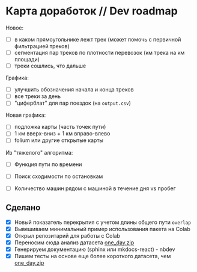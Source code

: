 # Карта доработок // Dev roadmap

Новое:

- [ ] в каком прямоугольнике лежт трек (может помочь с первичной фильтрацией треков)
- [ ] сегментация пар треков по плотности перевозок (км трека на км площади)
- [ ] треки сошлись, что дальше

Графика:

- [ ] улучшить обозначения начала и конца треков
- [ ] все треки за день
- [ ] "циферблат" для пар поездок (на `output.csv`)

Новая графика:

- [ ] подложка карты (часть точек пути)
- [ ] 1 км вверх-вниз + 1 км вправо-влево
- [ ] folium или другие открытые карты

Из "тяжелого" алгоритма:

- [ ] Функция пути по времени
- [ ] Поиск сходимости по остановкам
- [ ] Количество машин рядом с машиной в течение дня vs пробег


## Сделано

- [x] Новый показатель перекрытия с учетом длины общего пути `overlap` 
- [x] Вывешиваем минимальный пример использования пакета на Colab 
- [x] Открыл репозитарий для работы с Colab
- [x] Переносим сюда анализ датасета [one_day.zip](one_day.zip)
- [x] Генерируем документацию (sphinx или mkdocs-react) - nbdev
- [x] Пишем тесты на основе еще более короткого датасета, чем [one_day.zip](one_day.zip)

